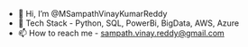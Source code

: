 - 👋 Hi, I’m @MSampathVinayKumarReddy
- 👀 Tech Stack - Python, SQL, PowerBi, BigData, AWS, Azure
- 📫 How to reach me - sampath.vinay.reddy@gmail.com
